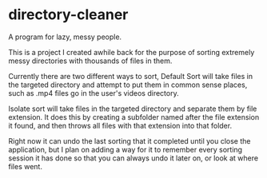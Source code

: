 # directory-cleaner
A program for lazy, messy people.

This is a project I created awhile back for the purpose of sorting extremely messy directories with thousands of files in them.

Currently there are two different ways to sort,
Default Sort will take files in the targeted directory and attempt to put them in common sense places, such as .mp4 files go in the user's videos directory.

Isolate sort will take files in the targeted directory and separate them by file extension. It does this by creating a subfolder named after the file extension it found, and then throws all files with that extension into that folder.

Right now it can undo the last sorting that it completed until you close the application, but I plan on adding a way for it to remember every sorting session it has done so that you can always undo it later on, or look at where files went.
